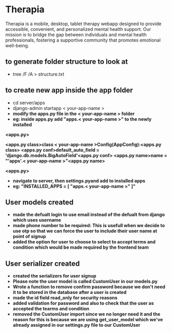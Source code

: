 # Therapia

Therapia is a mobile, desktop, tablet therapy webapp designed to provide accessible, convenient, and personalized mental health support. Our mission is to bridge the gap between individuals and mental health professionals, fostering a supportive community that promotes emotional well-being.

## to generate folder structure to look at

- tree /F /A > structure.txt

## to create new app inside the app folder

- cd server/apps
- django-admin startapp < your-app-name >
- <strong> modify the apps.py file in the < your-app-name > folder <strong>
- eg: inside apps.py add "apps.< your-app-name >" to the newly installed

<apps.py>


<apps.py class>class < your-app-name >Config(AppConfig):<apps.py class>
<apps.py conf>default_auto_field = 'django.db.models.BigAutoField'<apps.py conf>
<apps.py name>name = "'apps'.< your-app-name >"<apps.py name>

<apps.py>


- navigate to server, then settings.pyand add to installed apps
- eg: <installed apps>"INSTALLED_APPS = [
  "apps.< your-app-name >"
  ]"
  <installed apps>

## User models created 
- made the defualt login to use email instead of the defualt from django which uses username
- made phone number to be required: This is usefull when we decide to use otp so that we can force the user to include their user name at point of signup
- added the option for user to choose to select to accept terms and condition which would be made required by the frontend team

## User serializer created
- created the serializers for user signup
- <strong>Please note</strong> the user model is called CustomUser in our models.py 
- Wrote a function to remove confirm password because we don't need it to be stored in the database after a user is created
- made the id field read_only for security reasons
- added validation for password and also to check that the user as accepted the tearms and condition
- removed the CustomUser import since we no longer need it and the reason for this is because we are using get_user_model which we've already assigned in our settings.py file to our CustomUser 
